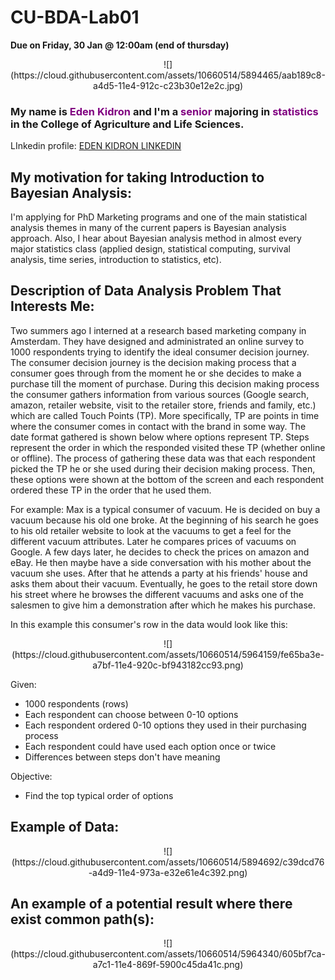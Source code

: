 CU-BDA-Lab01
===
**Due on Friday, 30 Jan @ 12:00am (end of thursday)**
<enter>

<p align = "center"> ![](https://cloud.githubusercontent.com/assets/10660514/5894465/aab189c8-a4d5-11e4-912c-c23b30e12e2c.jpg) 

### My name is <span style="color:purple">Eden Kidron</span> and I'm a <span style="color:purple">senior</span> majoring in <span style="color:purple">statistics</span> in the College of Agriculture and Life Sciences.
<enter>
<enter>

LInkedin profile: [EDEN KIDRON LINKEDIN](http://www.linkedin.com/pub/eden-kidron/62/940/427/)

## My motivation for taking Introduction to Bayesian Analysis:

<enter>
I'm applying for PhD Marketing programs and one of the main statistical analysis themes in many of the current papers is Bayesian analysis approach. Also, I hear about Bayesian analysis method in almost every major statistics class (applied design, statistical computing, survival analysis, time series, introduction to statistics, etc).

## Description of Data Analysis Problem That Interests Me:
<enter>
<enter>

Two summers ago I interned at a research based marketing company in Amsterdam. They have designed and administrated an online survey to 1000 respondents trying to identify the ideal consumer decision journey. The consumer decision journey is the decision making process that a consumer goes through from the moment he or she decides to make a purchase till the moment of purchase. During this decision making process the consumer gathers information from various sources (Google search, amazon, retailer website, visit to the retailer store, friends and family, etc.) which are called Touch Points (TP). More specifically, TP are points in time where the consumer comes in contact with the brand in some way. The date format gathered is shown below where options represent TP. Steps represent the order in which the responded visited these TP (whether online or offline). The process of gathering these data was that each respondent picked the TP he or she used during their decision making process. Then, these options were shown at the bottom of the screen and each respondent ordered these TP in the order that he used them.

For example: Max is a typical consumer of vacuum. He is decided on buy a vacuum because his old one broke. At the beginning of his search he goes to his old retailer website to look at the vacuums to get a feel for the different vacuum attributes. Later he compares prices of vacuums on Google. A few days later, he decides to check the prices on amazon and eBay. He then maybe have a side conversation with his mother about the vacuum she uses. After that he attends a party at his friends' house and asks them about their vacuum. Eventually, he goes to the retail store down his street where he browses the different vacuums and asks one of the salesmen to give him a demonstration after which he makes his purchase. 

In this example this consumer's row in the data would look like this:

<p align = "center"> ![](https://cloud.githubusercontent.com/assets/10660514/5964159/fe65ba3e-a7bf-11e4-920c-bf943182cc93.png)


Given:<enter>

- 1000 respondents (rows)
- Each respondent can choose between 0-10 options
- Each respondent ordered 0-10 options they used in their purchasing process
- Each respondent could have used each option once or twice
- Differences between steps don't have meaning

Objective:

- Find the top typical order of options 

## Example of Data:
<p align = "center"> ![](https://cloud.githubusercontent.com/assets/10660514/5894692/c39dcd76-a4d9-11e4-973a-e32e61e4c392.png)

## An example of a potential result where there exist common path(s):

<p align = "center"> ![](https://cloud.githubusercontent.com/assets/10660514/5964340/605bf7ca-a7c1-11e4-869f-5900c45da41c.png)



